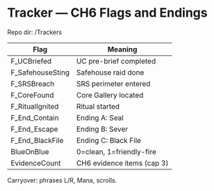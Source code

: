 # Tracker — CH6 Flags and Endings
Repo dir: /Trackers

| Flag | Meaning |
|---|---|
| F_UCBriefed | UC pre-brief completed |
| F_SafehouseSting | Safehouse raid done |
| F_SRSBreach | SRS perimeter entered |
| F_CoreFound | Core Gallery located |
| F_RitualIgnited | Ritual started |
| F_End_Contain | Ending A: Seal |
| F_End_Escape | Ending B: Sever |
| F_End_BlackFile | Ending C: Black File |
| BlueOnBlue | 0=clean, 1=friendly-fire |
| EvidenceCount | CH6 evidence items (cap 3) |

Carryover: phrases L/R, Mana, scrolls.
